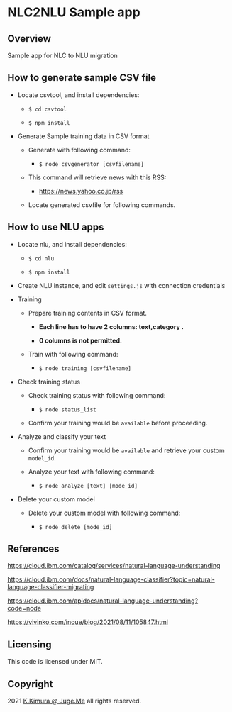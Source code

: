 # NLC2NLU Sample app


## Overview

Sample app for NLC to NLU migration


## How to generate sample CSV file

- Locate csvtool, and install dependencies:

  - `$ cd csvtool`

  - `$ npm install`

- Generate Sample training data in CSV format

  - Generate with following command:

    - `$ node csvgenerator [csvfilename]`

  - This command will retrieve news with this RSS:

    - https://news.yahoo.co.jp/rss

  - Locate generated csvfile for following commands.


## How to use NLU apps

- Locate nlu, and install dependencies:

  - `$ cd nlu`

  - `$ npm install`

- Create NLU instance, and edit `settings.js` with connection credentials

- Training

  - Prepare training contents in CSV format.

    - **Each line has to have 2 columns: text,category .**

    - **0 columns is not permitted.**

  - Train with following command:

    - `$ node training [csvfilename]`

- Check training status

  - Check training status with following command:

    - `$ node status_list`

  - Confirm your training would be `available` before proceeding.

- Analyze and classify your text

  - Confirm your training would be `available` and retrieve your custom `model_id`.

  - Analyze your text with following command:

    - `$ node analyze [text] [mode_id]`

- Delete your custom model

  - Delete your custom model with following command:

    - `$ node delete [mode_id]`



## References

https://cloud.ibm.com/catalog/services/natural-language-understanding

https://cloud.ibm.com/docs/natural-language-classifier?topic=natural-language-classifier-migrating

https://cloud.ibm.com/apidocs/natural-language-understanding?code=node

https://vivinko.com/inoue/blog/2021/08/11/105847.html



## Licensing

This code is licensed under MIT.


## Copyright

2021 [K.Kimura @ Juge.Me](https://github.com/dotnsf) all rights reserved.
